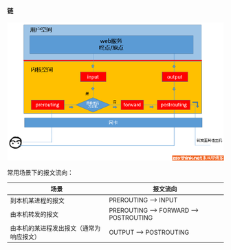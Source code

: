 #### 链

<img src="https://raw.githubusercontent.com/boatrainlsz/my-image-hosting/main/202203152157676.png" alt="img" style="zoom:80%;" />

常用场景下的报文流向：

| 场景                                     | 报文流向                             |
| ---------------------------------------- | ------------------------------------ |
| 到本机某进程的报文                       | PREROUTING –> INPUT                  |
| 由本机转发的报文                         | PREROUTING –> FORWARD –> POSTROUTING |
| 由本机的某进程发出报文（通常为响应报文） | OUTPUT –> POSTROUTING                |

